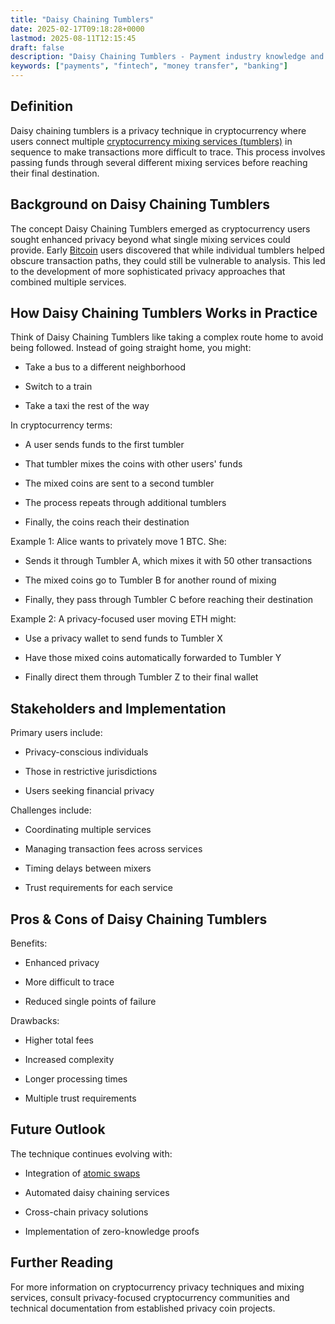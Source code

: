 ```yaml
---
title: "Daisy Chaining Tumblers"
date: 2025-02-17T09:18:28+0000
lastmod: 2025-08-11T12:15:45
draft: false
description: "Daisy Chaining Tumblers - Payment industry knowledge and insights"
keywords: ["payments", "fintech", "money transfer", "banking"]
---
```


## Definition

Daisy chaining tumblers is a privacy technique in cryptocurrency where users connect multiple [cryptocurrency mixing services (tumblers)](https://faisalkhanllc.xyz/resources/payments-wiki/c/crypto-mixer-or-crypto-tumbler/) in sequence to make transactions more difficult to trace. This process involves passing funds through several different mixing services before reaching their final destination.

## Background on Daisy Chaining Tumblers

The concept Daisy Chaining Tumblers emerged as cryptocurrency users sought enhanced privacy beyond what single mixing services could provide. Early [Bitcoin](https://faisalkhanllc.xyz/resources/payments-wiki/b/bitcoin/) users discovered that while individual tumblers helped obscure transaction paths, they could still be vulnerable to analysis. This led to the development of more sophisticated privacy approaches that combined multiple services.

## How Daisy Chaining Tumblers Works in Practice

Think of Daisy Chaining Tumblers like taking a complex route home to avoid being followed. Instead of going straight home, you might:

- Take a bus to a different neighborhood

- Switch to a train

- Take a taxi the rest of the way

In cryptocurrency terms:

- A user sends funds to the first tumbler

- That tumbler mixes the coins with other users' funds

- The mixed coins are sent to a second tumbler

- The process repeats through additional tumblers

- Finally, the coins reach their destination

Example 1: Alice wants to privately move 1 BTC. She:

- Sends it through Tumbler A, which mixes it with 50 other transactions

- The mixed coins go to Tumbler B for another round of mixing

- Finally, they pass through Tumbler C before reaching their destination

Example 2: A privacy-focused user moving ETH might:

- Use a privacy wallet to send funds to Tumbler X

- Have those mixed coins automatically forwarded to Tumbler Y

- Finally direct them through Tumbler Z to their final wallet

## Stakeholders and Implementation

Primary users include:

- Privacy-conscious individuals

- Those in restrictive jurisdictions

- Users seeking financial privacy

Challenges include:

- Coordinating multiple services

- Managing transaction fees across services

- Timing delays between mixers

- Trust requirements for each service

## Pros & Cons of Daisy Chaining Tumblers

Benefits:

- Enhanced privacy

- More difficult to trace

- Reduced single points of failure

Drawbacks:

- Higher total fees

- Increased complexity

- Longer processing times

- Multiple trust requirements

## Future Outlook

The technique continues evolving with:

- Integration of [atomic swaps](https://faisalkhanllc.xyz/resources/payments-wiki/a/atomic-swaps/)

- Automated daisy chaining services

- Cross-chain privacy solutions

- Implementation of zero-knowledge proofs

## Further Reading

For more information on cryptocurrency privacy techniques and mixing services, consult privacy-focused cryptocurrency communities and technical documentation from established privacy coin projects.